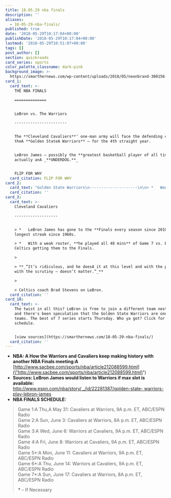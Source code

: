```yaml
---
title: 18.05.29 nba finals
description: ''
aliases:
  - 18-05-29-nba-finals/
published: true
date: '2018-05-29T10:17:04+00:00'
publishDate: '2018-05-29T10:17:04+00:00'
lastmod: '2018-05-29T10:51:07+00:00'
tags: []
post_author: []
section: quickreads
card_series: sports
color_palette_classname: dark-pink
background_image: >-
  https://smarthernews.com/wp-content/uploads/2018/05/neonbrand-308156-unsplash-scaled.jpg
card_1:
  card_text: >-
    THE NBA FINALS

    ==============


    LeBron vs. The Warriors

    -----------------------


    The **Cleveland Cavaliers**‘ one-man army will face the defending champs
    theA **Golden StateA Warriors** – for the 4th straight year.


    LeBron James – possibly the **greatest basketball player of all time** – is
    actually anA _**UNDERDOG.**_


    FLIP FOR WHY
  card_citation: FLIP FOR WHY
card_2:
  card_text: "Golden State Warriors\n---------------------\n\n> *   Won 2 of the last 3 NBA Finals.\n> *   Deep bench with sharp-shooters.\n> \n> _**“Every game in the series takes on a different shape, but Game 7s are 10 times that because you throw everything you have out there on the floor. Just one last effort to get a win.a\x1D**  \n> _\n> \n> Warriors' Steph Curry before rallying his team to a Game 7 win to make Finals."
  card_citation: ''
card_3:
  card_text: >-
    Cleveland Cavaliers

    -------------------


    > *   LeBron James has gone to the **Finals every season since 2010** –
    longest streak since 1960s.

    > *   With a weak roster, **he played all 48 mins** of Game 7 vs. Boston
    Celtics getting them to the Finals.

    > 

    > **_“It’s ridiculous, and he doesA it at this level and with the pressure,
    with the scrutiny – doesn’t matter.”_**

    > 

    > Celtics coach Brad Stevens on LeBron.
  card_citation: ''
card_10:
  card_text: >-
    The twist in all this? LeBron is free to join a different team next season
    and there's been speculation that the Golden State Warriors are one of those
    teams. The best of 7 series starts Thursday. Who ya got? Click for the full
    schedule.


    [view sources](https://smarthernews.com/18-05-29-nba-finals/)
  card_citation: ''
---
```

*   **NBA: A How the Warriors and Cavaliers keep making history with another NBA Finals meeting:A** [http://www.sacbee.com/sports/nba/article212088599.html](\"http://www.sacbee.com/sports/nba/article212088599.html\")
*   **Sources: LeBron James would listen to Warriors if max slot is available:**  
    [http://www.espn.com/nba/story/ \_/id/22281387/golden-state- warriors-play-lebron-james](\"http://www.espn.com/nba/story/_/id/22281387/golden-state-warriors-play-lebron-james\")
*   **NBA FINALS SCHEDULE:**

> Game 1:A Thu,A May 31: Cavaliers at Warriors, 9A p.m. ET, ABC/ESPN Radio  
> Game 2:A Sun, June 3: Cavaliers at Warriors, 8A p.m. ET, ABC/ESPN Radio  
> Game 3:A Wed, June 6: Warriors at Cavaliers, 9A p.m. ET, ABC/ESPN Radio  
> Game 4:A Fri, June 8: Warriors at Cavaliers, 9A p.m. ET, ABC/ESPN Radio  
> Game 5\*:A Mon, June 11: Cavaliers at Warriors, 9A p.m. ET, ABC/ESPN Radio  
> Game 6\*:A Thu, June 14: Warriors at Cavaliers, 9A p.m. ET, ABC/ESPN Radio  
> Game 7\*:A Sun, June 17: Cavaliers at Warriors, 8A p.m. ET, ABC/ESPN Radio
> 
> **\*** – If Necessary